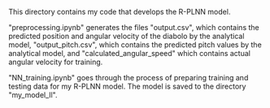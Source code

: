 This directory contains my code that develops the R-PLNN model.

"preprocessing.ipynb" generates the files "output.csv", which contains the predicted position and angular velocity of the diabolo by the analytical model, "output_pitch.csv", which contains the predicted pitch values by the analytical model, and "calculated_angular_speed" which contains actual angular velocity for training.

"NN_training.ipynb" goes through the process of preparing training and testing data for my R-PLNN model. The model is saved to the directory "my_model_ll".